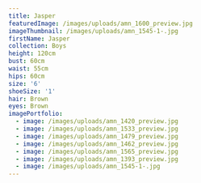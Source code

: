 ```yaml
---
title: Jasper
featuredImage: /images/uploads/amn_1600_preview.jpg
imageThumbnail: /images/uploads/amn_1545-1-.jpg
firstName: Jasper
collection: Boys
height: 120cm
bust: 60cm
waist: 55cm
hips: 60cm
size: '6'
shoeSize: '1'
hair: Brown
eyes: Brown
imagePortfolio:
  - image: /images/uploads/amn_1420_preview.jpg
  - image: /images/uploads/amn_1533_preview.jpg
  - image: /images/uploads/amn_1479_preview.jpg
  - image: /images/uploads/amn_1462_preview.jpg
  - image: /images/uploads/amn_1565_preview.jpg
  - image: /images/uploads/amn_1393_preview.jpg
  - image: /images/uploads/amn_1545-1-.jpg
---
```


